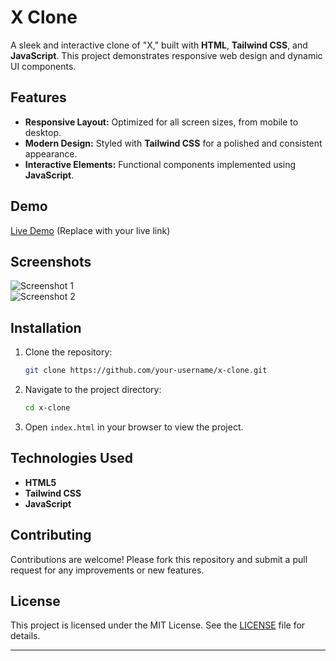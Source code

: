 
# X Clone  

A sleek and interactive clone of "X," built with **HTML**, **Tailwind CSS**, and **JavaScript**. This project demonstrates responsive web design and dynamic UI components.

## Features  
- **Responsive Layout:** Optimized for all screen sizes, from mobile to desktop.  
- **Modern Design:** Styled with **Tailwind CSS** for a polished and consistent appearance.  
- **Interactive Elements:** Functional components implemented using **JavaScript**.  

## Demo  
[Live Demo](https://your-live-demo-link.com) (Replace with your live link)

## Screenshots  
![Screenshot 1](path/to/screenshot1.png)  
![Screenshot 2](path/to/screenshot2.png)  

## Installation  
1. Clone the repository:  
   ```bash
   git clone https://github.com/your-username/x-clone.git
   ```  
2. Navigate to the project directory:  
   ```bash
   cd x-clone
   ```  
3. Open `index.html` in your browser to view the project.  

## Technologies Used  
- **HTML5**  
- **Tailwind CSS**  
- **JavaScript**  

## Contributing  
Contributions are welcome! Please fork this repository and submit a pull request for any improvements or new features.

## License  
This project is licensed under the MIT License. See the [LICENSE](LICENSE) file for details.

---
